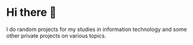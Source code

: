 # Hi there 👋

I do random projects for my studies in information technology and some other private projects on various topics.
